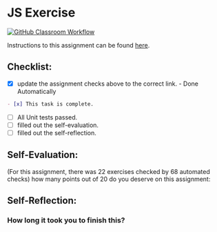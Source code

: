 JS Exercise
===================================
[![GitHub Classroom Workflow](https://s///github.com/IT3049C-Students/2-javascript-exercises-AlexBalogh1933/actions/workflows/classroom.yml/badge.svg)](https://s///github.com/IT3049C-Students/2-javascript-exercises-AlexBalogh1933/actions/workflows/classroom.yml)

Instructions to this assignment can be found [here](https://it3049c.github.io/Material/Assignments/2.JavaScript_Exercises/).

## Checklist:
- [x] update the assignment checks above to the correct link. - Done Automatically
```md
- [x] This task is complete.
```
- [ ] All Unit tests passed.
- [ ] filled out the self-evaluation.
- [ ] filled out the self-reflection.

## Self-Evaluation: 
(For this assignment, there was 22 exercises checked by 68 automated checks)
how many points out of 20 do you deserve on this assignment:

## Self-Reflection:
<!-- What did you learn that you found interesting -->

### How long it took you to finish this?
